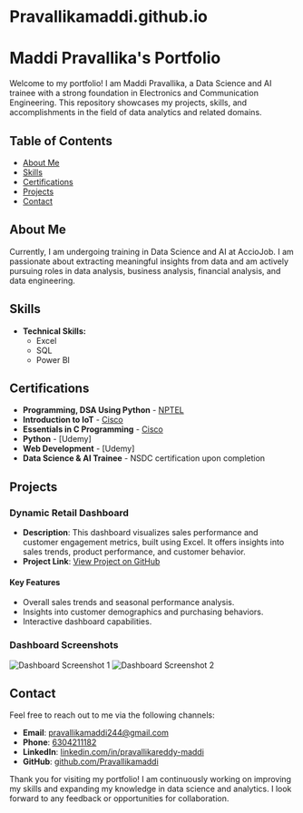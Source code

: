# Pravallikamaddi.github.io
# Maddi Pravallika's Portfolio

Welcome to my portfolio! I am Maddi Pravallika, a Data Science and AI trainee with a strong foundation in Electronics and Communication Engineering. This repository showcases my projects, skills, and accomplishments in the field of data analytics and related domains.

## Table of Contents

- [About Me](#about-me)
- [Skills](#skills)
- [Certifications](#certifications)
- [Projects](#projects)
- [Contact](#contact)

## About Me

Currently, I am undergoing training in Data Science and AI at AccioJob. I am passionate about extracting meaningful insights from data and am actively pursuing roles in data analysis, business analysis, financial analysis, and data engineering.

## Skills

- **Technical Skills:**
  - Excel
  - SQL
  - Power BI

## Certifications

- **Programming, DSA Using Python** - [NPTEL](https://acrobat.adobe.com/id/urn:aaid:sc:ap:e08feaaa-f090-475b-8c02-f2fef5709a1b)
- **Introduction to IoT** - [Cisco](https://acrobat.adobe.com/id/urn:aaid:sc:ap:75076794-067d-497c-9af6-4174c85aa3e0)
- **Essentials in C Programming** - [Cisco](https://acrobat.adobe.com/id/urn:aaid:sc:ap:ea4b79ec-145c-4ed0-a124-51075f8182d2)
- **Python** - [Udemy]
- **Web Development** - [Udemy]
- **Data Science & AI Trainee** - NSDC certification upon completion

## Projects

### Dynamic Retail Dashboard

- **Description**: This dashboard visualizes sales performance and customer engagement metrics, built using Excel. It offers insights into sales trends, product performance, and customer behavior.
- **Project Link**: [View Project on GitHub](https://github.com/Pravallikamaddi/Dynamic-Retail-Dashboard/blob/main/dashboard_final.xlsx)

#### Key Features
- Overall sales trends and seasonal performance analysis.
- Insights into customer demographics and purchasing behaviors.
- Interactive dashboard capabilities.

### Dashboard Screenshots
![Dashboard Screenshot 1](images/img1.png)
![Dashboard Screenshot 2](images/img2.png)

## Contact

Feel free to reach out to me via the following channels:

- **Email**: [pravallikamaddi244@gmail.com](mailto:pravallikamaddi244@gmail.com)
- **Phone**: [6304211182](tel:+916304211182)
- **LinkedIn**: [linkedin.com/in/pravallikareddy-maddi](https://www.linkedin.com/in/pravallikareddy-maddi)
- **GitHub**: [github.com/Pravallikamaddi](https://github.com/Pravallikamaddi)

Thank you for visiting my portfolio! I am continuously working on improving my skills and expanding my knowledge in data science and analytics. I look forward to any feedback or opportunities for collaboration.
